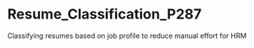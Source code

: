 # Resume_Classification_P287
Classifying resumes based on job profile to reduce manual effort for HRM
